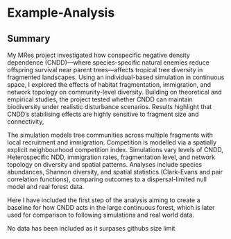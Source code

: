 # Example-Analysis

## Summary 
My MRes project investigated how conspecific negative density dependence (CNDD)—where species-specific natural enemies reduce offspring survival near parent trees—affects tropical tree diversity in fragmented landscapes. Using an individual-based simulation in continuous space, I explored the effects of habitat fragmentation, immigration, and network topology on community-level diversity. Building on theoretical and empirical studies, the project tested whether CNDD can maintain biodiversity under realistic disturbance scenarios. Results highlight that CNDD’s stabilising effects are highly sensitive to fragment size and connectivity, 



The simulation models tree communities across multiple fragments with local recruitment and immigration. Competition is modelled via a spatially explicit neighbourhood competition index. Simulations vary levels of CNDD, Heterospecific NDD, immigration rates, fragmentation level, and network topology on diversity and spatial patterns. Analyses include species abundances, Shannon diversity, and spatial statistics (Clark-Evans and pair correlation functions), comparing outcomes to a dispersal-limited null model and real forest data.

Here I have included the first step of the analysis aiming to create a baseline for how CNDD acts in the large continuous forest, which is later used for comparison to following simulations and real world data.

No data has been included as it surpases githubs size limit
